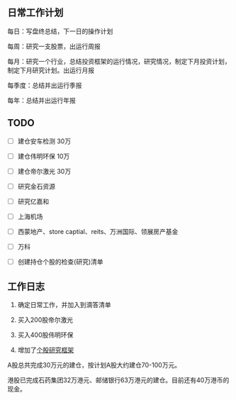 ## 日常工作计划

每日：写盘终总结，下一日的操作计划

每周：研究一支股票，出运行周报

每月：研究一个行业，总结投资框架的运行情况，研究情况，制定下月投资计划，制定下月研究计划。出运行月报

每季度：总结并出运行季报

每年：总结并出运行年报

## TODO

- [ ] 建仓安车检测  30万
- [ ] 建仓伟明环保 10万
- [ ] 建仓帝尔激光 30万
- [ ] 研究金石资源
- [ ] 研究亿嘉和
- [ ] 上海机场
- [ ] 西蒙地产、store captial、reits、万洲国际、领展房产基金
- [ ] 万科
- [ ] 创建持仓个股的检查(研究)清单



## 工作日志

1. 确定日常工作，并加入到滴答清单

2. 买入200股帝尔激光

3. 买入400股伟明环保
4. 增加了[个股研究框架](/投资框架/成长价值投资一号/个股研究框架/)

A股总共完成30万元的建仓，按计划A股大约建仓70-100万元。

港股已完成石药集团32万港元、邮储银行63万港元的建仓。目前还有40万港币的现金。

